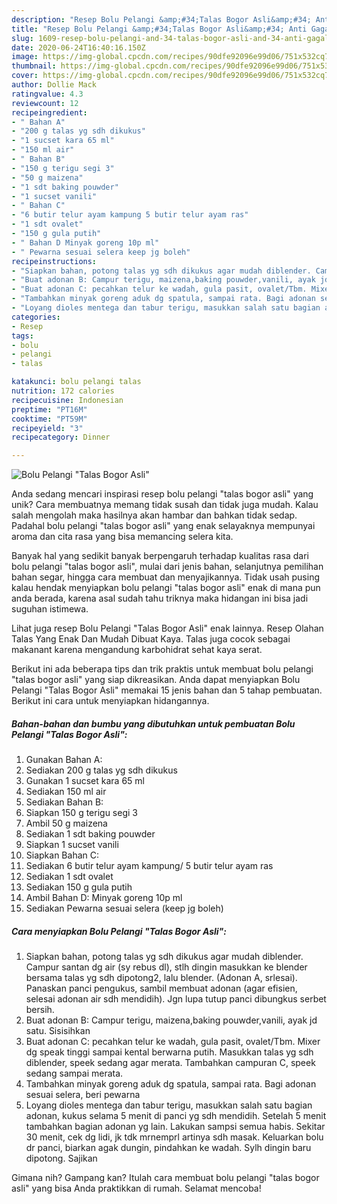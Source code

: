 ```yaml
---
description: "Resep Bolu Pelangi &amp;#34;Talas Bogor Asli&amp;#34; Anti Gagal"
title: "Resep Bolu Pelangi &amp;#34;Talas Bogor Asli&amp;#34; Anti Gagal"
slug: 1609-resep-bolu-pelangi-and-34-talas-bogor-asli-and-34-anti-gagal
date: 2020-06-24T16:40:16.150Z
image: https://img-global.cpcdn.com/recipes/90dfe92096e99d06/751x532cq70/bolu-pelangi-talas-bogor-asli-foto-resep-utama.jpg
thumbnail: https://img-global.cpcdn.com/recipes/90dfe92096e99d06/751x532cq70/bolu-pelangi-talas-bogor-asli-foto-resep-utama.jpg
cover: https://img-global.cpcdn.com/recipes/90dfe92096e99d06/751x532cq70/bolu-pelangi-talas-bogor-asli-foto-resep-utama.jpg
author: Dollie Mack
ratingvalue: 4.3
reviewcount: 12
recipeingredient:
- " Bahan A"
- "200 g talas yg sdh dikukus"
- "1 sucset kara 65 ml"
- "150 ml air"
- " Bahan B"
- "150 g terigu segi 3"
- "50 g maizena"
- "1 sdt baking pouwder"
- "1 sucset vanili"
- " Bahan C"
- "6 butir telur ayam kampung 5 butir telur ayam ras"
- "1 sdt ovalet"
- "150 g gula putih"
- " Bahan D Minyak goreng 10p ml"
- " Pewarna sesuai selera keep jg boleh"
recipeinstructions:
- "Siapkan bahan, potong talas yg sdh dikukus agar mudah diblender. Campur santan dg air (sy rebus dl), stlh dingin masukkan ke blender bersama talas yg sdh dipotong2, lalu blender. (Adonan A, srlesai). Panaskan panci pengukus, sambil membuat adonan (agar efisien, selesai adonan air sdh mendidih). Jgn lupa tutup panci dibungkus serbet bersih."
- "Buat adonan B: Campur terigu, maizena,baking pouwder,vanili, ayak jd satu. Sisisihkan"
- "Buat adonan C: pecahkan telur ke wadah, gula pasit, ovalet/Tbm. Mixer dg speak tinggi sampai kental berwarna putih. Masukkan talas yg sdh diblender, speek sedang agar merata. Tambahkan campuran C, speek sedang sampai merata."
- "Tambahkan minyak goreng aduk dg spatula, sampai rata. Bagi adonan sesuai selera, beri pewarna"
- "Loyang dioles mentega dan tabur terigu, masukkan salah satu bagian adonan, kukus selama 5 menit di panci yg sdh mendidih. Setelah 5 menit tambahkan bagian adonan yg lain. Lakukan sampsi semua habis. Sekitar 30 menit, cek dg lidi, jk tdk mrnemprl artinya sdh masak. Keluarkan bolu dr panci, biarkan agak dungin, pindahkan ke wadah. Sylh dingin baru dipotong. Sajikan"
categories:
- Resep
tags:
- bolu
- pelangi
- talas

katakunci: bolu pelangi talas 
nutrition: 172 calories
recipecuisine: Indonesian
preptime: "PT16M"
cooktime: "PT59M"
recipeyield: "3"
recipecategory: Dinner

---
```



![Bolu Pelangi &#34;Talas Bogor Asli&#34;](https://img-global.cpcdn.com/recipes/90dfe92096e99d06/751x532cq70/bolu-pelangi-talas-bogor-asli-foto-resep-utama.jpg)

Anda sedang mencari inspirasi resep bolu pelangi &#34;talas bogor asli&#34; yang unik? Cara membuatnya memang tidak susah dan tidak juga mudah. Kalau salah mengolah maka hasilnya akan hambar dan bahkan tidak sedap. Padahal bolu pelangi &#34;talas bogor asli&#34; yang enak selayaknya mempunyai aroma dan cita rasa yang bisa memancing selera kita.

Banyak hal yang sedikit banyak berpengaruh terhadap kualitas rasa dari bolu pelangi &#34;talas bogor asli&#34;, mulai dari jenis bahan, selanjutnya pemilihan bahan segar, hingga cara membuat dan menyajikannya. Tidak usah pusing kalau hendak menyiapkan bolu pelangi &#34;talas bogor asli&#34; enak di mana pun anda berada, karena asal sudah tahu triknya maka hidangan ini bisa jadi suguhan istimewa.

Lihat juga resep Bolu Pelangi &#34;Talas Bogor Asli&#34; enak lainnya. Resep Olahan Talas Yang Enak Dan Mudah Dibuat Kaya. Talas juga cocok sebagai makanant karena mengandung karbohidrat sehat kaya serat.


Berikut ini ada beberapa tips dan trik praktis untuk membuat bolu pelangi &#34;talas bogor asli&#34; yang siap dikreasikan. Anda dapat menyiapkan Bolu Pelangi &#34;Talas Bogor Asli&#34; memakai 15 jenis bahan dan 5 tahap pembuatan. Berikut ini cara untuk menyiapkan hidangannya.

<!--inarticleads1-->

##### Bahan-bahan dan bumbu yang dibutuhkan untuk pembuatan Bolu Pelangi &#34;Talas Bogor Asli&#34;:

1. Gunakan  Bahan A:
1. Sediakan 200 g talas yg sdh dikukus
1. Gunakan 1 sucset kara 65 ml
1. Sediakan 150 ml air
1. Sediakan  Bahan B:
1. Siapkan 150 g terigu segi 3
1. Ambil 50 g maizena
1. Sediakan 1 sdt baking pouwder
1. Siapkan 1 sucset vanili
1. Siapkan  Bahan C:
1. Sediakan 6 butir telur ayam kampung/ 5 butir telur ayam ras
1. Sediakan 1 sdt ovalet
1. Sediakan 150 g gula putih
1. Ambil  Bahan D: Minyak goreng 10p ml
1. Sediakan  Pewarna sesuai selera (keep jg boleh)




<!--inarticleads2-->

##### Cara menyiapkan Bolu Pelangi &#34;Talas Bogor Asli&#34;:

1. Siapkan bahan, potong talas yg sdh dikukus agar mudah diblender. Campur santan dg air (sy rebus dl), stlh dingin masukkan ke blender bersama talas yg sdh dipotong2, lalu blender. (Adonan A, srlesai). Panaskan panci pengukus, sambil membuat adonan (agar efisien, selesai adonan air sdh mendidih). Jgn lupa tutup panci dibungkus serbet bersih.
1. Buat adonan B: Campur terigu, maizena,baking pouwder,vanili, ayak jd satu. Sisisihkan
1. Buat adonan C: pecahkan telur ke wadah, gula pasit, ovalet/Tbm. Mixer dg speak tinggi sampai kental berwarna putih. Masukkan talas yg sdh diblender, speek sedang agar merata. Tambahkan campuran C, speek sedang sampai merata.
1. Tambahkan minyak goreng aduk dg spatula, sampai rata. Bagi adonan sesuai selera, beri pewarna
1. Loyang dioles mentega dan tabur terigu, masukkan salah satu bagian adonan, kukus selama 5 menit di panci yg sdh mendidih. Setelah 5 menit tambahkan bagian adonan yg lain. Lakukan sampsi semua habis. Sekitar 30 menit, cek dg lidi, jk tdk mrnemprl artinya sdh masak. Keluarkan bolu dr panci, biarkan agak dungin, pindahkan ke wadah. Sylh dingin baru dipotong. Sajikan




Gimana nih? Gampang kan? Itulah cara membuat bolu pelangi &#34;talas bogor asli&#34; yang bisa Anda praktikkan di rumah. Selamat mencoba!
